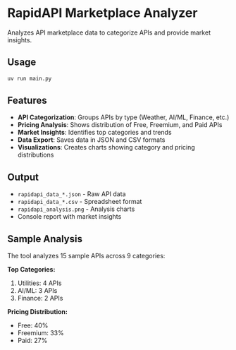# RapidAPI Marketplace Analyzer

Analyzes API marketplace data to categorize APIs and provide market insights.

## Usage

```bash
uv run main.py
```

## Features

- **API Categorization**: Groups APIs by type (Weather, AI/ML, Finance, etc.)
- **Pricing Analysis**: Shows distribution of Free, Freemium, and Paid APIs
- **Market Insights**: Identifies top categories and trends
- **Data Export**: Saves data in JSON and CSV formats
- **Visualizations**: Creates charts showing category and pricing distributions

## Output

- `rapidapi_data_*.json` - Raw API data
- `rapidapi_data_*.csv` - Spreadsheet format  
- `rapidapi_analysis.png` - Analysis charts
- Console report with market insights

## Sample Analysis

The tool analyzes 15 sample APIs across 9 categories:

**Top Categories:**
1. Utilities: 4 APIs
2. AI/ML: 3 APIs  
3. Finance: 2 APIs

**Pricing Distribution:**
- Free: 40%
- Freemium: 33%
- Paid: 27%